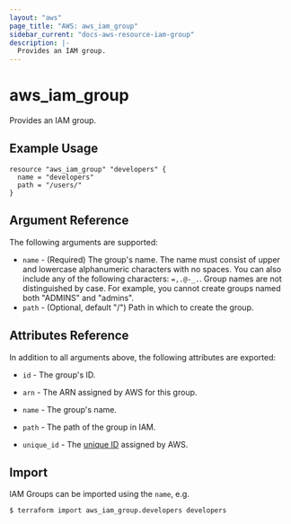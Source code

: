 ```yaml
---
layout: "aws"
page_title: "AWS: aws_iam_group"
sidebar_current: "docs-aws-resource-iam-group"
description: |-
  Provides an IAM group.
---
```


# aws_iam_group

Provides an IAM group.

## Example Usage

```hcl
resource "aws_iam_group" "developers" {
  name = "developers"
  path = "/users/"
}
```

## Argument Reference

The following arguments are supported:

* `name` - (Required) The group's name. The name must consist of upper and lowercase alphanumeric characters with no spaces. You can also include any of the following characters: `=,.@-_.`. Group names are not distinguished by case. For example, you cannot create groups named both "ADMINS" and "admins".
* `path` - (Optional, default "/") Path in which to create the group.

## Attributes Reference

In addition to all arguments above, the following attributes are exported:

* `id` - The group's ID.
* `arn` - The ARN assigned by AWS for this group.
* `name` - The group's name.
* `path` - The path of the group in IAM.
* `unique_id` - The [unique ID][1] assigned by AWS.

  [1]: https://docs.aws.amazon.com/IAM/latest/UserGuide/Using_Identifiers.html#GUIDs

## Import

IAM Groups can be imported using the `name`, e.g.

```
$ terraform import aws_iam_group.developers developers
```

